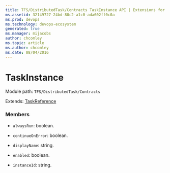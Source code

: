 ```yaml
---
title: TFS/DistributedTask/Contracts TaskInstance API | Extensions for Azure DevOps Services
ms.assetid: 32149727-24bd-80c2-a1c0-ada602ff0c0a
ms.prod: devops
ms.technology: devops-ecosystem
generated: true
ms.manager: mijacobs
author: chcomley
ms.topic: article
ms.author: chcomley
ms.date: 08/04/2016
---
```


# TaskInstance

Module path: `TFS/DistributedTask/Contracts`

Extends: [TaskReference](../../../TFS/DistributedTask/Contracts/TaskReference.md)

### Members

* `alwaysRun`: boolean. 

* `continueOnError`: boolean. 

* `displayName`: string. 

* `enabled`: boolean. 

* `instanceId`: string. 

